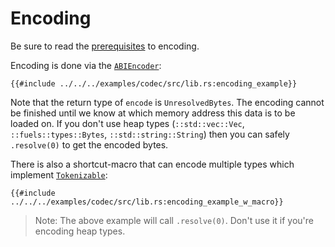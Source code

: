 # Encoding

Be sure to read the [prerequisites](./index.md#prerequisites-for-decodingencoding) to encoding.

Encoding is done via the [`ABIEncoder`](https://docs.rs/fuels/latest/fuels/core/codec/struct.ABIEncoder.html):

```rust,ignore
{{#include ../../../examples/codec/src/lib.rs:encoding_example}}
```

Note that the return type of `encode` is `UnresolvedBytes`. The encoding cannot be finished until we know at which memory address this data is to be loaded on. If you don't use heap types (`::std::vec::Vec`, `::fuels::types::Bytes`, `::std::string::String`) then you can safely `.resolve(0)` to get the encoded bytes.

There is also a shortcut-macro that can encode multiple types which implement [`Tokenizable`](https://docs.rs/fuels/latest/fuels/core/traits/trait.Tokenizable.html):

```rust,ignore
{{#include ../../../examples/codec/src/lib.rs:encoding_example_w_macro}}
```

> Note:
> The above example will call `.resolve(0)`. Don't use it if you're encoding heap types.
